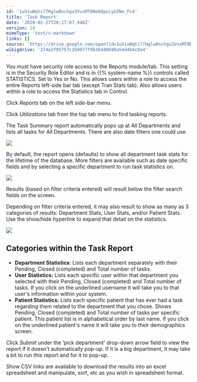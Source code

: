 ```yaml
---
id: '1uViuWqtilTHglw0nchgu3VvxMT0Ne6OpoiyUZNe_Px4'
title: 'Task Report'
date: '2020-02-27T20:17:07.946Z'
version: 24
mimeType: 'text/x-markdown'
links: []
source: 'https://drive.google.com/open?id=1uViuWqtilTHglw0nchgu3VvxMT0Ne6OpoiyUZNe_Px4'
wikigdrive: '374e2f95757c2b9977f9b36d40698a54d4b4c0a4'
---
```

You must have security role access to the Reports module/tab. This setting is in the Security Role Editor and is in {{% system-name %}} controls called STATISTICS. Set to Yes or No. This allows users within a role to access the entire Reports left-side bar tab (except Tran Stats tab). Also allows users within a role to access the Statistics tab in Control.

Click *Reports* tab on the left side-bar menu.

Click *Utilizations* tab from the top tab menu to find tasking reports.

The Task Summary report automatically pops up at All Departments and lists all tasks for All Departments. There are also date filters one could use.

![](../task-report.assets/4ff1303c8a925d315849a619e1b56dbe.png)

By default, the report opens (defaults) to show all department task stats for the lifetime of the database. More filters are available such as date specific fields and by selecting a specific department to run task statistics on.

![](../task-report.assets/003c63e01ed0e3b82ce55c4685aa8444.png)

Results (based on filter criteria entered) will result below the filter search fields on the screen.

Depending on filter criteria entered, it may also result to show as many as 3 categories of results: Department Stats, User Stats, and/or Patient Stats. Use the show/hide hyperlink to expand that detail on the statistics.

![](../task-report.assets/fa665ed8bc0f68e24a1e7b607aa2be5f.png)

## Categories within the Task Report

* <strong>Department Statistics</strong>: Lists each department separately with their Pending, Closed (completed) and Total number of tasks.
* <strong>User Statistics:</strong> Lists each specific user within that department you selected with their Pending, Closed (completed) and Total number of tasks. If you click on the underlined username it will take you to that user's information within your system.
* <strong>Patient Statistics:</strong> Lists each specific patient that has ever had a task regarding them related to the department that you chose. Shows Pending, Closed (completed) and Total number of tasks per specific patient. This patient list is in alphabetical order by last name. If you click on the underlined patient's name it will take you to their demographics screen.

Click *Submit* under the ‘pick department' drop-down arrow field to view the report if it doesn't automatically pop-up. If it is a big department, it may take a bit to run this report and for it to pop-up.

Show CSV links are available to download the results into an excel spreadsheet and manipulate, sort, etc as you wish in spreadsheet format.
